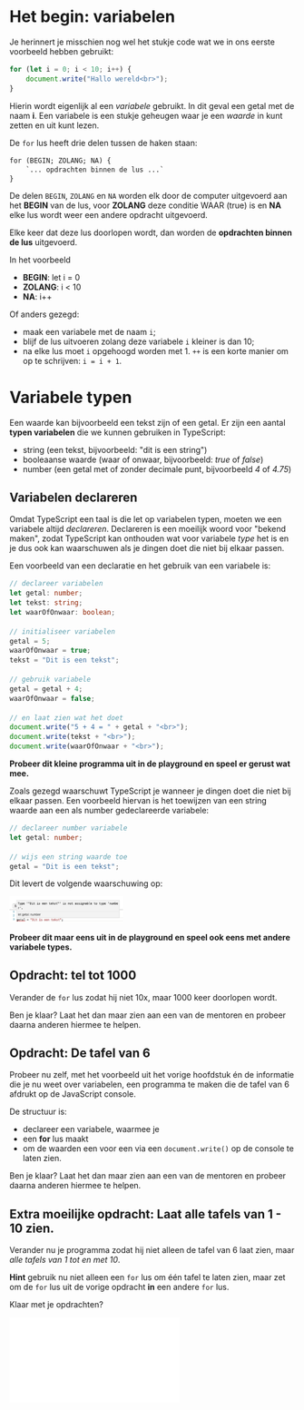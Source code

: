 # Het begin: variabelen

Je herinnert je misschien nog wel het stukje code wat we in ons eerste voorbeeld hebben gebruikt:

```typescript
for (let i = 0; i < 10; i++) {
    document.write("Hallo wereld<br>");
}
```

Hierin wordt eigenlijk al een *variabele* gebruikt. In dit geval een getal met de naam **i**. Een variabele is een stukje geheugen waar je een *waarde* in kunt zetten en uit kunt lezen.

De `for` lus heeft drie delen tussen de haken staan:

```
for (BEGIN; ZOLANG; NA) {
    `... opdrachten binnen de lus ...`
}
```

De delen `BEGIN`, `ZOLANG` en `NA` worden elk door de computer uitgevoerd aan het **BEGIN** van de lus, 
voor **ZOLANG** deze conditie WAAR (true) is en **NA** elke lus wordt weer een andere opdracht uitgevoerd. 

Elke keer dat deze lus doorlopen wordt, dan worden de **opdrachten binnen de lus** uitgevoerd. 
  
In het voorbeeld

* **BEGIN**: let i = 0
* **ZOLANG**: i < 10
* **NA**: i++

Of anders gezegd:

* maak een variabele met de naam `i`;
* blijf de lus uitvoeren zolang deze variabele `i` kleiner is dan 10;
* na elke lus moet `i` opgehoogd worden met 1. `++` is een korte manier om op te schrijven: `i = i + 1`.

# Variabele typen

Een waarde kan bijvoorbeeld een tekst zijn of een getal. Er zijn een aantal **typen variabelen** die we kunnen gebruiken in TypeScript:

* string (een tekst, bijvoorbeeld: "dit is een string")
* booleaanse waarde (waar of onwaar, bijvoorbeeld: *true* of *false*)
* number (een getal met of zonder decimale punt, bijvoorbeeld *4* of *4.75*)

## Variabelen declareren

Omdat TypeScript een taal is die let op variabelen typen, moeten we een variabele altijd *declareren*. Declareren is een moeilijk woord voor "bekend maken", zodat TypeScript kan onthouden wat voor variabele *type* het is en je dus ook kan waarschuwen als je dingen doet die niet bij elkaar passen.

Een voorbeeld van een declaratie en het gebruik van een variabele is:

```typescript
// declareer variabelen
let getal: number;
let tekst: string;
let waarOfOnwaar: boolean;

// initialiseer variabelen
getal = 5;
waarOfOnwaar = true;
tekst = "Dit is een tekst";

// gebruik variabele
getal = getal + 4;
waarOfOnwaar = false;

// en laat zien wat het doet
document.write("5 + 4 = " + getal + "<br>");
document.write(tekst + "<br>");
document.write(waarOfOnwaar + "<br>");
```

**Probeer dit kleine programma uit in de playground en speel er gerust wat mee.**

Zoals gezegd waarschuwt TypeScript je wanneer je dingen doet die niet bij elkaar passen. Een voorbeeld hiervan is het toewijzen van een string waarde aan een als number gedeclareerde variabele:

```typescript
// declareer number variabele
let getal: number;

// wijs een string waarde toe
getal = "Dit is een tekst";
```

Dit levert de volgende waarschuwing op:

<img src="images/waarschuwing.png" width="200">

**Probeer dit maar eens uit in de playground en speel ook eens met andere variabele types.**

## Opdracht: tel tot 1000

Verander de `for` lus zodat hij niet 10x, maar 1000 keer doorlopen wordt.

Ben je klaar? Laat het dan maar zien aan een van de mentoren en probeer daarna anderen hiermee te helpen.

## Opdracht: De tafel van 6

Probeer nu zelf, met het voorbeeld uit het vorige hoofdstuk én de informatie die je nu weet over variabelen, een programma te maken die de tafel van 6 afdrukt op de JavaScript console.

De structuur is:

* declareer een variabele, waarmee je
* een **for** lus maakt
* om de waarden een voor een via een `document.write()` op de console te laten zien.

Ben je klaar? Laat het dan maar zien aan een van de mentoren en probeer daarna anderen hiermee te helpen.

## Extra moeilijke opdracht: Laat alle tafels van 1 - 10 zien.

Verander nu je programma zodat hij niet alleen de tafel van 6 laat zien, maar *alle tafels van 1 tot en met 10*.

**Hint** gebruik nu niet alleen een `for` lus om één tafel te laten zien, maar zet om de `for` lus uit de vorige opdracht 
**in** een andere `for` lus.

Klaar met je opdrachten?  
  
![Ga door naar de while opdracht](while.md)